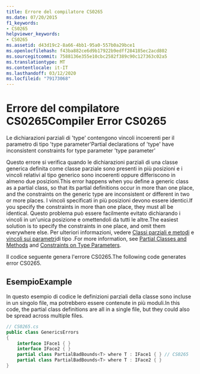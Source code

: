 ```yaml
---
title: Errore del compilatore CS0265
ms.date: 07/20/2015
f1_keywords:
- CS0265
helpviewer_keywords:
- CS0265
ms.assetid: d43d19c2-8a66-4bb1-95a0-557b0a29bce1
ms.openlocfilehash: f43ba882ce6d9b17922b9edff284185ec2acd802
ms.sourcegitcommit: 7588136e355e10cbc2582f389c90c127363c02a5
ms.translationtype: MT
ms.contentlocale: it-IT
ms.lasthandoff: 03/12/2020
ms.locfileid: "79173068"
---
```

# <a name="compiler-error-cs0265"></a><span data-ttu-id="d7c8a-102">Errore del compilatore CS0265</span><span class="sxs-lookup"><span data-stu-id="d7c8a-102">Compiler Error CS0265</span></span>
<span data-ttu-id="d7c8a-103">Le dichiarazioni parziali di 'type' contengono vincoli incoerenti per il parametro di tipo 'type parameter'</span><span class="sxs-lookup"><span data-stu-id="d7c8a-103">Partial declarations of 'type' have inconsistent constraints for type parameter 'type parameter'</span></span>  
  
 <span data-ttu-id="d7c8a-104">Questo errore si verifica quando le dichiarazioni parziali di una classe generica definita come classe parziale sono presenti in più posizioni e i vincoli relativi al tipo generico sono incoerenti oppure differiscono in almeno due posizioni.</span><span class="sxs-lookup"><span data-stu-id="d7c8a-104">This error happens when you define a generic class as a partial class, so that its partial definitions occur in more than one place, and the constraints on the generic type are inconsistent or different in two or more places.</span></span> <span data-ttu-id="d7c8a-105">I vincoli specificati in più posizioni devono essere identici.</span><span class="sxs-lookup"><span data-stu-id="d7c8a-105">If you specify the constraints in more than one place, they must all be identical.</span></span> <span data-ttu-id="d7c8a-106">Questo problema può essere facilmente evitato dichiarando i vincoli in un'unica posizione e omettendoli da tutti le altre.</span><span class="sxs-lookup"><span data-stu-id="d7c8a-106">The easiest solution is to specify the constraints in one place, and omit them everywhere else.</span></span> <span data-ttu-id="d7c8a-107">Per ulteriori informazioni, vedere [Classi parziali e metodi](../programming-guide/classes-and-structs/partial-classes-and-methods.md) e [vincoli sui parametri](../programming-guide/generics/constraints-on-type-parameters.md)di tipo .</span><span class="sxs-lookup"><span data-stu-id="d7c8a-107">For more information, see [Partial Classes and Methods](../programming-guide/classes-and-structs/partial-classes-and-methods.md) and [Constraints on Type Parameters](../programming-guide/generics/constraints-on-type-parameters.md).</span></span>  
  
 <span data-ttu-id="d7c8a-108">Il codice seguente genera l'errore CS0265.</span><span class="sxs-lookup"><span data-stu-id="d7c8a-108">The following code generates error CS0265.</span></span>  
  
## <a name="example"></a><span data-ttu-id="d7c8a-109">Esempio</span><span class="sxs-lookup"><span data-stu-id="d7c8a-109">Example</span></span>  
 <span data-ttu-id="d7c8a-110">In questo esempio di codice le definizioni parziali della classe sono incluse in un singolo file, ma potrebbero essere contenute in più moduli.</span><span class="sxs-lookup"><span data-stu-id="d7c8a-110">In this code, the partial class definitions are all in a single file, but they could also be spread across multiple files.</span></span>  
  
```csharp  
// CS0265.cs  
public class GenericsErrors
{  
    interface IFace1 { }  
    interface IFace2 { }  
    partial class PartialBadBounds<T> where T : IFace1 { } // CS0265  
    partial class PartialBadBounds<T> where T : IFace2 { }
}  
```
